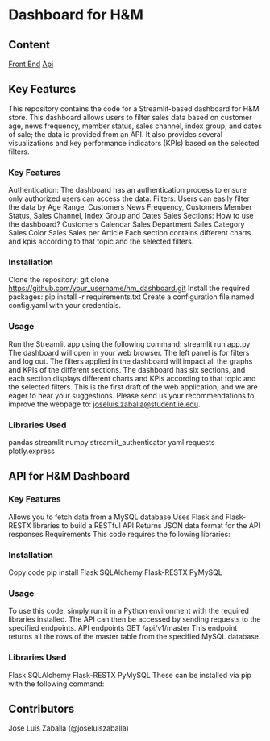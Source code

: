 # Dashboard for H&M 

## Content
[Front End](#front)
[Api](#api)


## <a name='front'></a>**Key Features**
This repository contains the code for a Streamlit-based dashboard for H&M store. This dashboard allows users to filter sales data based on customer age, news frequency, member status, sales channel, index group, and dates of sale; the data is provided from an API. It also provides several visualizations and key performance indicators (KPIs) based on the selected filters.

### Key Features
Authentication: The dashboard has an authentication process to ensure only authorized users can access the data.
Filters: Users can easily filter the data by Age Range, Customers News Frequency, Customers Member Status, Sales Channel, Index Group and Dates Sales
Sections:
How to use the dashboard?
Customers
Calendar Sales
Department Sales
Category Sales
Color Sales
Sales per Article
Each section contains different charts and kpis according to that topic and the selected filters.

### Installation
Clone the repository: git clone https://github.com/your_username/hm_dashboard.git
Install the required packages: pip install -r requirements.txt
Create a configuration file named config.yaml with your credentials.

### Usage
Run the Streamlit app using the following command: streamlit run app.py
The dashboard will open in your web browser.
The left panel is for filters and log out. The filters applied in the dashboard will impact all the graphs and KPIs of the different sections.
The dashboard has six sections, and each section displays different charts and KPIs according to that topic and the selected filters.
This is the first draft of the web application, and we are eager to hear your suggestions. Please send us your recommendations to improve the webpage to: joseluis.zaballa@student.ie.edu.

### Libraries Used
pandas
streamlit
numpy
streamlit_authenticator
yaml
requests
plotly.express

## <a name='api'></a>**API for H&M Dashboard**
### Key Features
Allows you to fetch data from a MySQL database
Uses Flask and Flask-RESTX libraries to build a RESTful API
Returns JSON data format for the API responses
Requirements
This code requires the following libraries:

### Installation
Copy code
pip install Flask SQLAlchemy Flask-RESTX PyMySQL

### Usage
To use this code, simply run it in a Python environment with the required libraries installed. The API can then be accessed by sending requests to the specified endpoints.
API endpoints
GET /api/v1/master
This endpoint returns all the rows of the master table from the specified MySQL database.

### Libraries Used
Flask
SQLAlchemy
Flask-RESTX
PyMySQL
These can be installed via pip with the following command:

## Contributors
Jose Luis Zaballa (@joseluiszaballa)
